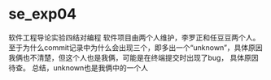 # se_exp04
软件工程导论实验四结对编程
软件项目由两个人维护，李罗正和任豆豆两个人。
至于为什么commit记录中为什么会出现三个，即多出一个“unknown”，具体原因我俩也不清楚，但这个人也是我俩，可能是在终端提交时出现了bug，
具体原因待查。
总结，unknown也是我俩中的一个人
